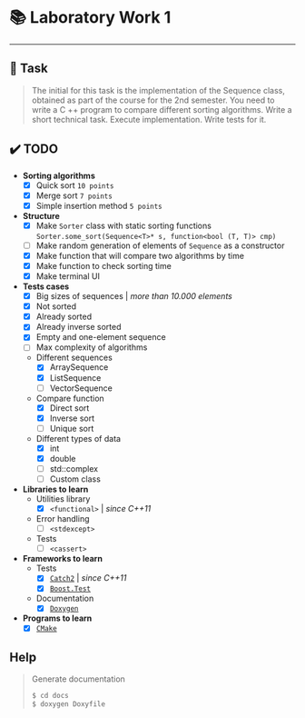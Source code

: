 # :books: Laboratory Work 1
---
## :page_facing_up: Task
> The initial for this task is the implementation of the Sequence<T> class, obtained as part of the course for the 2nd semester. You need to write a C ++ program to compare different sorting algorithms. Write a short technical task. Execute implementation. Write tests for it.

## :heavy_check_mark: **TODO**
- **Sorting algorithms**
    - [x] Quick sort `10 points`
    - [x] Merge sort `7 points`
    - [x] Simple insertion method `5 points`
- **Structure**
    - [x] Make `Sorter` class with static sorting functions `Sorter.some_sort(Sequence<T>* s, function<bool (T, T)> cmp)`
    - [ ] Make random generation of elements of `Sequence` as a constructor
    - [x] Make function that will compare two algorithms by time
    - [x] Make function to check sorting time
    - [x] Make terminal UI
- **Tests cases**
    - [x] Big sizes of sequences | *more than 10.000 elements*
    - [x] Not sorted
    - [x] Already sorted
    - [x] Already inverse sorted
    - [x] Empty and one-element sequence
    - [ ] Max complexity of algorithms
    - Different sequences
        - [x] ArraySequence
        - [x] ListSequence
        - [ ] VectorSequence
    - Compare function
        - [x] Direct sort
        - [x] Inverse sort
        - [ ] Unique sort
    - Different types of data
        - [x] int
        - [x] double
        - [ ] std::complex
        - [ ] Custom class
- **Libraries to learn**
    - Utilities library
        - [x] `<functional>` | *since C++11*
    - Error handling
        - [ ] `<stdexcept>`
    - Tests
        - [ ] `<cassert>`
- **Frameworks to learn**
    - Tests
        - [x] [`Catch2`](https://github.com/catchorg/Catch2) | *since C++11*
        - [x] [`Boost.Test`](https://www.boost.org/)
    - Documentation
        - [x] [`Doxygen`](https://www.doxygen.nl/index.html)
        
- **Programs to learn**
    - [x] [`CMake`](https://cmake.org/)

## Help
> Generate documentation
> ```sh
> $ cd docs
> $ doxygen Doxyfile
> ```
